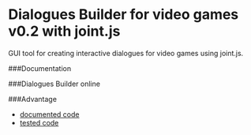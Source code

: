 # Dialogues Builder for video games v0.2 with joint.js

GUI tool for creating interactive dialogues for video games using joint.js.

###Documentation

###Dialogues Builder online

###Advantage
- [documented code](https://github.com/Kibo/dialoguesBuilder/blob/master/WebContent/js/chatBuilderDAO.js)
- [tested code](https://github.com/Kibo/dialoguesBuilder/blob/master/WebContent/tests/chatBuilderDAO/ChatBuilderDAOTests.html)
